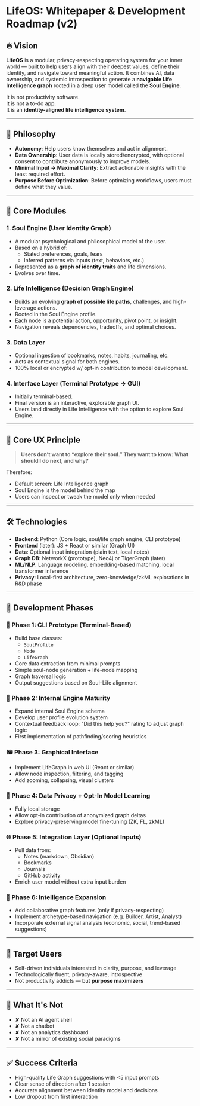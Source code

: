 # LifeOS: Whitepaper & Development Roadmap (v2)

## 🔥 Vision

**LifeOS** is a modular, privacy-respecting operating system for your inner world — built to help users align with their deepest values, define their identity, and navigate toward meaningful action. It combines AI, data ownership, and systemic introspection to generate a **navigable Life Intelligence graph** rooted in a deep user model called the **Soul Engine**.

It is not productivity software.  
It is not a to-do app.  
It is an **identity-aligned life intelligence system**.

---

## 🧠 Philosophy

- **Autonomy**: Help users know themselves and act in alignment.
- **Data Ownership**: User data is locally stored/encrypted, with optional consent to contribute anonymously to improve models.
- **Minimal Input → Maximal Clarity**: Extract actionable insights with the least required effort.
- **Purpose Before Optimization**: Before optimizing workflows, users must define what they value.

---

## 🧩 Core Modules

### 1. Soul Engine (User Identity Graph)
- A modular psychological and philosophical model of the user.
- Based on a hybrid of:
  - Stated preferences, goals, fears
  - Inferred patterns via inputs (text, behaviors, etc.)
- Represented as a **graph of identity traits** and life dimensions.
- Evolves over time.

### 2. Life Intelligence (Decision Graph Engine)
- Builds an evolving **graph of possible life paths**, challenges, and high-leverage actions.
- Rooted in the Soul Engine profile.
- Each node is a potential action, opportunity, pivot point, or insight.
- Navigation reveals dependencies, tradeoffs, and optimal choices.

### 3. Data Layer
- Optional ingestion of bookmarks, notes, habits, journaling, etc.
- Acts as contextual signal for both engines.
- 100% local or encrypted w/ opt-in contribution to model development.

### 4. Interface Layer (Terminal Prototype → GUI)
- Initially terminal-based.
- Final version is an interactive, explorable graph UI.
- Users land directly in Life Intelligence with the option to explore Soul Engine.

---

## 📐 Core UX Principle

> **Users don’t want to “explore their soul.” They want to know: What should I do next, and why?**

Therefore:
- Default screen: Life Intelligence graph
- Soul Engine is the model behind the map
- Users can inspect or tweak the model only when needed

---

## 🛠️ Technologies

- **Backend**: Python (Core logic, soul/life graph engine, CLI prototype)
- **Frontend** (later): JS + React or similar (Graph UI)
- **Data**: Optional input integration (plain text, local notes)
- **Graph DB**: NetworkX (prototype), Neo4j or TigerGraph (later)
- **ML/NLP**: Language modeling, embedding-based matching, local transformer inference
- **Privacy**: Local-first architecture, zero-knowledge/zkML explorations in R&D phase

---

## 🧱 Development Phases

### 🧪 Phase 1: CLI Prototype (Terminal-Based)
- Build base classes:
  - `SoulProfile`
  - `Node`
  - `LifeGraph`
- Core data extraction from minimal prompts
- Simple soul-node generation + life-node mapping
- Graph traversal logic
- Output suggestions based on Soul–Life alignment

### 🧬 Phase 2: Internal Engine Maturity
- Expand internal Soul Engine schema
- Develop user profile evolution system
- Contextual feedback loop: "Did this help you?" rating to adjust graph logic
- First implementation of pathfinding/scoring heuristics

### 🖼️ Phase 3: Graphical Interface
- Implement LifeGraph in web UI (React or similar)
- Allow node inspection, filtering, and tagging
- Add zooming, collapsing, visual clusters

### 🔐 Phase 4: Data Privacy + Opt-In Model Learning
- Fully local storage
- Allow opt-in contribution of anonymized graph deltas
- Explore privacy-preserving model fine-tuning (ZK, FL, zkML)

### 🌐 Phase 5: Integration Layer (Optional Inputs)
- Pull data from:
  - Notes (markdown, Obsidian)
  - Bookmarks
  - Journals
  - GitHub activity
- Enrich user model without extra input burden

### 🚀 Phase 6: Intelligence Expansion
- Add collaborative graph features (only if privacy-respecting)
- Implement archetype-based navigation (e.g. Builder, Artist, Analyst)
- Incorporate external signal analysis (economic, social, trend-based suggestions)

---

## 🧭 Target Users

- Self-driven individuals interested in clarity, purpose, and leverage
- Technologically fluent, privacy-aware, introspective
- Not productivity addicts — but **purpose maximizers**

---

## 🧨 What It's Not

- ✘ Not an AI agent shell
- ✘ Not a chatbot
- ✘ Not an analytics dashboard
- ✘ Not a mirror of existing social paradigms

---

## ✅ Success Criteria

- High-quality Life Graph suggestions with <5 input prompts
- Clear sense of direction after 1 session
- Accurate alignment between identity model and decisions
- Low dropout from first interaction
